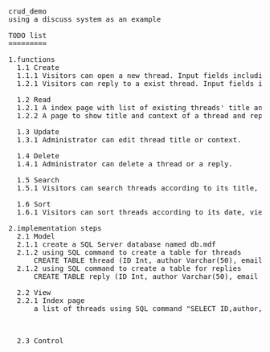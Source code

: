 <pre>
crud_demo
using a discuss system as an example

TODO list
=========

1.functions
  1.1 Create
  1.1.1 Visitors can open a new thread. Input fields including name, email(optional), title, context. 
  1.2.1 Visitors can reply to a exist thread. Input fields including name, email(optional), reply.
  
  1.2 Read
  1.2.1 A index page with list of existing threads' title and their authors with a link to show full thread.
  1.2.2 A page to show title and context of a thread and replies.
  
  1.3 Update
  1.3.1 Administrator can edit thread title or context.
  
  1.4 Delete
  1.4.1 Administrator can delete a thread or a reply.
  
  1.5 Search
  1.5.1 Visitors can search threads according to its title, author or context.
  
  1.6 Sort
  1.6.1 Visitors can sort threads according to its date, view count or reply count.

2.implementation steps
  2.1 Model
  2.1.1 create a SQL Server database named db.mdf
  2.1.2 using SQL command to create a table for threads
      CREATE TABLE thread (ID Int, author Varchar(50), email Varchar(50), title Varchar(50), context Varchar(MAX), t        Datetime, view Int, reply Int);
  2.1.2 using SQL command to create a table for replies
      CREATE TABLE reply (ID Int, author Varchar(50), email Varchar(50), context Varchar(MAX), t Datetime, threadID         Int);
  
  2.2 View
  2.2.1 Index page
      a list of threads using SQL command "SELECT ID,author,title FROM thread ORDER BY t DESC"
    
      
  
  2.3 Control
  
</pre>
